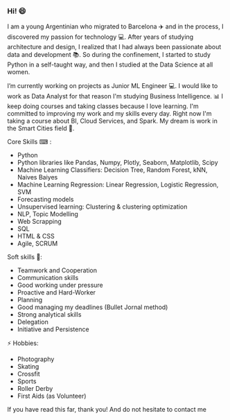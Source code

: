 ### Hi! 😄
I am a young Argentinian who migrated to Barcelona ✈️ and in the process, I discovered my passion for technology 💻. After years of studying architecture and design, I realized that I had always been passionate about data and development 📚. So during the confinement, I started to study Python in a self-taught way, and then I studied at the Data Science at all women. 

I’m currently working on projects as Junior ML Engineer 💻. I would like to work as Data Analyst for that reason I'm studying Business Intelligence. 📊 I keep doing courses and taking classes because I love learning. I'm committed to improving my work and my skills every day. Right now I'm taking a course about BI, Cloud Services, and Spark. My dream  is work in the Smart Cities field 🏢.


Core Skills ⌨ :
- Python
- Python libraries like Pandas, Numpy, Plotly, Seaborn, Matplotlib, Scipy
- Machine Learning Classifiers: Decision Tree, Random Forest, kNN, Naives Baiyes
- Machine Learning Regression: Linear Regression, Logistic Regression, SVM
- Forecasting models 
- Unsupervised learning: Clustering & clustering optimization
- NLP, Topic Modelling
- Web Scrapping
- SQL
- HTML & CSS
- Agile, SCRUM

Soft skills 👩:
- Teamwork and Cooperation
- Communication skills
- Good working under pressure
- Proactive and Hard-Worker
- Planning
- Good managing my deadlines (Bullet Jornal method)
- Strong analytical skills
- Delegation
- Initiative and Persistence

⚡ Hobbies: 
- Photography
- Skating
- Crossfit 
- Sports
- Roller Derby 
- First Aids (as Volunteer) 

If you have read this far, thank you! And do not hesitate to contact me
